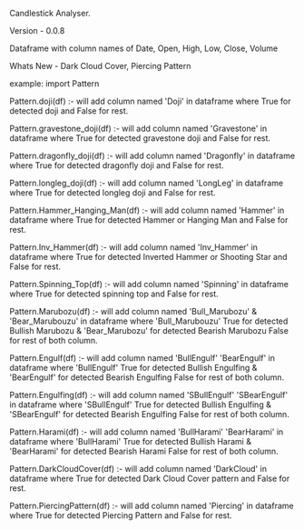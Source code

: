 Candlestick Analyser.

Version - 0.0.8

Dataframe with column names of Date, Open, High, Low, Close, Volume

Whats New - Dark Cloud Cover, Piercing Pattern 

example:
import Pattern

Pattern.doji(df) :- will add column named 'Doji' in dataframe where True for detected doji and False for rest.

Pattern.gravestone_doji(df) :- will add column named 'Gravestone' in dataframe where True for detected gravestone doji and False for rest.

Pattern.dragonfly_doji(df) :- will add column named 'Dragonfly' in dataframe where True for detected dragonfly doji and  False for rest.
    
Pattern.longleg_doji(df) :- will add column named 'LongLeg' in dataframe where True for detected longleg doji and False for rest.
    
Pattern.Hammer_Hanging_Man(df) :- will add column named 'Hammer' in dataframe where True for detected Hammer or Hanging Man and False for rest.

Pattern.Inv_Hammer(df) :- will add column named 'Inv_Hammer' in dataframe where True for detected Inverted Hammer or Shooting Star and  False for rest.
    
Pattern.Spinning_Top(df) :- will add column named 'Spinning' in dataframe where True for detected spinning top and False for rest.

Pattern.Marubozu(df) :- will add column named 'Bull_Marubozu' & 'Bear_Marubouzu' in dataframe where 'Bull_Marubouzu' True for detected Bullish Marubozu & 'Bear_Marubozu' for detected Bearish Marubozu False for rest of both column.

Pattern.Engulf(df) :- will add column named 'BullEngulf' 'BearEngulf' in dataframe where 'BullEngulf' True for detected Bullish Engulfing & 'BearEngulf' for detected Bearish Engulfing False for rest of both column.

Pattern.Engulfing(df) :- will add column named 'SBullEngulf' 'SBearEngulf' in dataframe where 'SBullEngulf' True for detected Bullish Engulfing & 'SBearEngulf' for detected Bearish Engulfing False for rest of both column.

Pattern.Harami(df) :- will add column named 'BullHarami' 'BearHarami' in dataframe where 'BullHarami' True for detected Bullish Harami & 'BearHarami' for detected Bearish Harami False for rest of both column.

Pattern.DarkCloudCover(df) :- will add column named 'DarkCloud' in dataframe where True for detected Dark Cloud Cover pattern and False for rest.

Pattern.PiercingPattern(df) :- will add column named 'Piercing' in dataframe where True for detected Piercing Pattern and False for rest.

